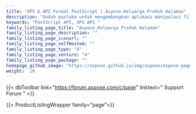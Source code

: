 ```yaml
---
title: "XPS & API Format PostScript | Aspose.Keluarga Produk Halaman"
description: "Unduh pustaka untuk mengembangkan aplikasi manipulasi file XPS, PS, dan EPS untuk melihat, membandingkan, memeriksa, atau mengonversi dokumen PostScript & XPS dalam aplikasi lintas platform."
keywords: "PostScript API, XPS API "
family_listing_page_title: "Aspose.Keluarga Produk Halaman"
family_listing_page_description: ""
family_listing_page_iconurl: ""
family_listing_page_selfHosted: ""
family_listing_page_type: "4"
family_listing_page_venture: "4"
family_listing_page_package: ""
homepage_github_image: "https://aspose.github.io/img/aspose/aspose-page.png"
weight:  20
---
```


{{< dbToolbar link="https://forum.aspose.com/c/page" linktext=" Support Forum " >}}

{{< ProductListingWrapper family="page">}}

